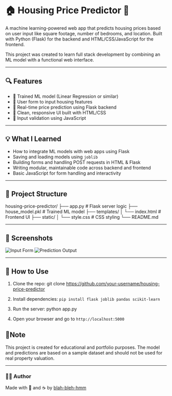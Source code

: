 # 🏠 Housing Price Predictor 🔢

A machine learning-powered web app that predicts housing prices based on user input like square footage, number of bedrooms, and location. Built with Python (Flask) for the backend and HTML/CSS/JavaScript for the frontend.

This project was created to learn full stack development by combining an ML model with a functional web interface.

---

## 🔍 Features

- 🔸 Trained ML model (Linear Regression or similar)
- 🔸 User form to input housing features
- 🔸 Real-time price prediction using Flask backend
- 🔸 Clean, responsive UI built with HTML/CSS
- 🔸 Input validation using JavaScript

---

## 💡 What I Learned

- How to integrate ML models with web apps using Flask
- Saving and loading models using `joblib`
- Building forms and handling POST requests in HTML & Flask
- Writing modular, maintainable code across backend and frontend
- Basic JavaScript for form handling and interactivity

---

## 📁 Project Structure

housing-price-predictor/
├── app.py # Flask server logic
├── house_model.pkl # Trained ML model
├── templates/
│ └── index.html # Frontend UI
├── static/
│ └── style.css # CSS styling
└── README.md

---

## 📸 Screenshots

<!-- Replace with your own hosted images later -->
![Input Form](https://your-link.com/input-form.png)
![Prediction Output](https://your-link.com/output-prediction.png)

---

## 🚀 How to Use

1. Clone the repo:
git clone https://github.com/your-username/housing-price-predictor 

2. Install dependencies:
`pip install flask joblib pandas scikit-learn`

3. Run the server:
python app.py

4. Open your browser and go to 
`http://localhost:5000`


## 📌Note


This project is created for educational and portfolio purposes. The model and predictions are based on a sample dataset and should not be used for real property valuation.

---

### 👩‍💻 Author

Made with 🧠 and ☕ by [blah-bleh-hmm](https://github.com/blah-bleh-hmm)
